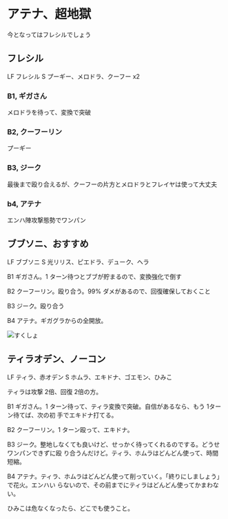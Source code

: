 # アテナ、超地獄 

今となってはフレシルでしょう

## フレシル

LF フレシル
S  プーギー、メロドラ、クーフー x2

### B1, ギガさん

メロドラを待って、変換で突破

### B2, クーフーリン

プーギー

### B3, ジーク

最後まで殴り合えるが、クーフーの片方とメロドラとフレイヤは使って大丈夫

### b4, アテナ

エンハ陣攻撃態勢でワンパン


## ブブソニ、おすすめ

LF ブブソニ
S 光リリス、ピエドラ、デューク、ヘラ

B1 ギガさん。1 ターン待つとブブが貯まるので、変換強化で倒す

B2 クーフーリン。殴り合う。99% ダメがあるので、回復確保しておくこと

B3 ジーク。殴り合う

B4 アテナ。ギガグラからの全開放。

![すくしょ](http://i.imgur.com/wlcKcVFl.jpg)

## ティラオデン、ノーコン

LF ティラ、赤オデン
S  ホムラ、エキドナ、ゴエモン、ひみこ

ティラは攻撃 2倍、回復 2倍の方。

B1 ギガさん。1 ターン待って、ティラ変換で突破。自信があるなら、もう 1ターン待てば、次の初
手でエキドナ打てる。

B2 クーフーリン。1 ターン殴って、エキドナ。

B3 ジーク。整地しなくても良いけど、せっかく待ってくれるのでする。どうせワンパンできずに殴
り合うんだけど。ティラ、ホムラはどんどん使って、時間短縮。

B4 アテナ。ティラ、ホムラはどんどん使って削っていく。「終りにしましょう」で花火。エンハい
らないので、その前までにティラはどんどん使ってかまわない。

ひみこは危なくなったら、どこでも使うこと。


<!-- vim: set tw=90 filetype=markdown : -->

